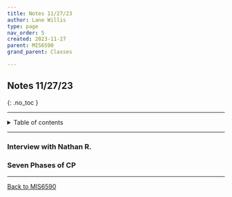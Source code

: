 ```yaml
---
title: Notes 11/27/23
author: Lane Willis
type: page
nav_order: 5
created: 2023-11-27
parent: MIS6590
grand_parent: Classes

---
```


## Notes 11/27/23
{: .no_toc }

---

<details closed markdown="block">
  <summary>
    Table of contents
  </summary>
  {: .text-delta }
1. TOC
{:toc}
</details>

---

### Interview with Nathan R.

### Seven Phases of CP


---

[Back to MIS6590](/notes/mis6590)